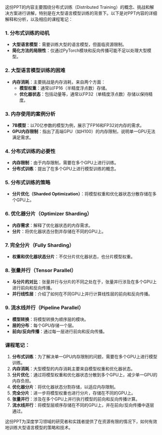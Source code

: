 这份PPT的内容主要围绕分布式训练（Distributed Training）的概念、挑战和解决方案进行讲解，特别是在大型语言模型训练的背景下。以下是对PPT内容的详细解释和分析，以及相应的课程笔记：

### 1. 分布式训练的动机
- **大型语言模型**：需要训练大型的语言模型，但面临资源限制。
- **简化方法的局限性**：仅通过PyTorch模块和反向传播可能不足以处理大型模型。

### 2. 大型语言模型训练的困难
- **内存消耗**：主要挑战是内存消耗，来自两个方面：
  - **模型权重**：通常以FP16（半精度浮点数）存储。
  - **优化器状态**：包括动量等，通常以FP32（单精度浮点数）存储以保持精度。

### 3. 内存使用的案例分析
- **7B模型**：以70亿参数的模型为例，展示了FP16和FP32对内存的需求。
- **GPU内存限制**：指出了高端GPU（如H100）的内存限制，说明单一GPU无法满足需求。

### 4. 分布式训练的必要性
- **内存限制**：由于内存限制，需要在多个GPU上进行训练。
- **分布式训练**：提出了在多个GPU上进行模型训练的概念。

### 5. 分布式训练的策略
- **分片优化（Sharded Optimization）**：将模型权重和优化器状态分散存储在多个GPU上。

### 6. 优化器分片（Optimizer Sharding）
- **内存需求**：解释了优化器状态的内存需求。
- **分片**：将优化器状态分割并存储在不同的GPU上。

### 7. 完全分片（Fully Sharding）
- **权重和优化器状态分片**：不仅分片优化器状态，也分片模型权重。

### 8. 张量并行（Tensor Parallel）
- **与分片的对比**：张量并行与分片的不同之处在于，张量并行涉及在多个GPU上进行前向和反向传播。
- **并行线性层**：介绍了如何在不同GPU上并行计算线性层的前向和反向传播。

### 9. 流水线并行（Pipeline Parallel）
- **模型转换**：将模型转换为顺序层的模块。
- **层的分布**：每个GPU存储一个层。
- **前向/反向传播**：通过每一层进行前向和反向传播。

### 课程笔记：
1. **分布式训练**：为了解决单一GPU内存限制的问题，需要在多个GPU上进行模型训练。
2. **内存消耗**：大型模型的内存消耗主要来自模型权重和优化器状态。
3. **分片优化**：通过将模型权重和优化器状态分散到多个GPU上，减少单一GPU的内存负担。
4. **优化器分片**：将优化器状态分割存储，以适应内存限制。
5. **完全分片**：进一步将模型权重也进行分片，存储在不同的GPU上。
6. **张量并行**：涉及在多个GPU上并行执行模型的前向和反向传播计算。
7. **流水线并行**：将模型层顺序存储在不同的GPU上，并在前向/反向传播中逐层通过。

这份PPT为深度学习领域的研究者和实践者提供了在资源有限的情况下，如何有效地训练大型语言模型的策略和技术。